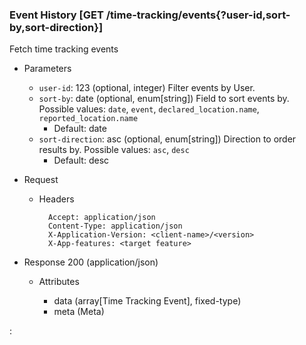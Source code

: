 ### Event History [GET /time-tracking/events{?user-id,sort-by,sort-direction}]

Fetch time tracking events

+ Parameters
    + `user-id`: 123 (optional, integer) 
        Filter events by User.
    + `sort-by`: date (optional, enum[string])
        Field to sort events by. Possible values: 
        `date`, `event`, `declared_location.name`, `reported_location.name`
        + Default: date
    + `sort-direction`: asc (optional, enum[string]) 
        Direction to order results by. Possible values: `asc`, `desc`
        + Default: desc

+ Request
    + Headers

            Accept: application/json
            Content-Type: application/json
            X-Application-Version: <client-name>/<version>
            X-App-features: <target feature>

+ Response 200 (application/json)

    + Attributes

        + data (array[Time Tracking Event], fixed-type)
        + meta (Meta)

:[](../../error_responses.md)
